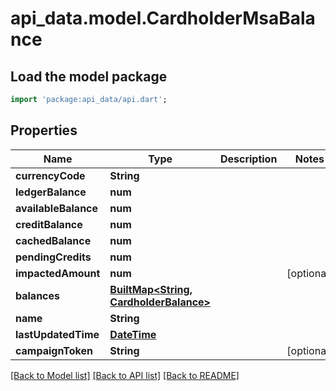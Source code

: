 # api_data.model.CardholderMsaBalance

## Load the model package
```dart
import 'package:api_data/api.dart';
```

## Properties
Name | Type | Description | Notes
------------ | ------------- | ------------- | -------------
**currencyCode** | **String** |  | 
**ledgerBalance** | **num** |  | 
**availableBalance** | **num** |  | 
**creditBalance** | **num** |  | 
**cachedBalance** | **num** |  | 
**pendingCredits** | **num** |  | 
**impactedAmount** | **num** |  | [optional] 
**balances** | [**BuiltMap&lt;String, CardholderBalance&gt;**](CardholderBalance.md) |  | 
**name** | **String** |  | 
**lastUpdatedTime** | [**DateTime**](DateTime.md) |  | 
**campaignToken** | **String** |  | [optional] 

[[Back to Model list]](../README.md#documentation-for-models) [[Back to API list]](../README.md#documentation-for-api-endpoints) [[Back to README]](../README.md)


